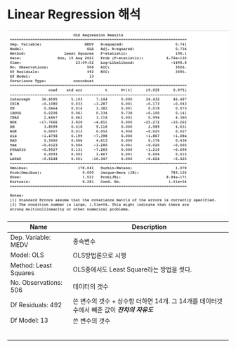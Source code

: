 # Linear Regression 해석

![1_9](./materials/1_9.png)

| Name                    | Description                                                  |
| ----------------------- | ------------------------------------------------------------ |
| Dep. Variable:  MEDV    | 종속변수                                                     |
| Model: OLS              | OLS방법론으로 시행                                           |
| Method: Least Squares   | OLS중에서도 Least Square라는 방법을 썻다.                    |
| No. Observations:   506 | 데이터의 갯수                                                |
| Df Residuals:  492      | 쓴 변수의 갯수 + 상수항 더하면 14개. 그 14개를 데이터갯수에서 빼준 값이 ***잔차의 자유도*** |
| Df Model:  13           | 쓴 변수의 갯수                                               |
|                         |                                                              |
|                         |                                                              |
|                         |                                                              |
|                         |                                                              |
|                         |                                                              |
|                         |                                                              |



